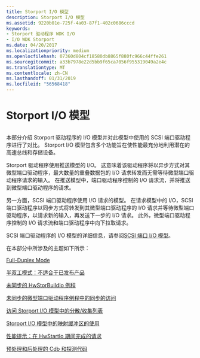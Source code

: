 ```yaml
---
title: Storport I/O 模型
description: Storport I/O 模型
ms.assetid: 9220b01e-725f-4a03-87f1-402c0686cccd
keywords:
- Storport 驱动程序 WDK I/O
- I/O WDK Storport
ms.date: 04/20/2017
ms.localizationpriority: medium
ms.openlocfilehash: 07360d804cf18580db8865f880fc966c44ffe261
ms.sourcegitcommit: a33b7978e22d5bb9f65ca7056f955319049a2e4c
ms.translationtype: MT
ms.contentlocale: zh-CN
ms.lasthandoff: 01/31/2019
ms.locfileid: "56568418"
---
```

# <a name="storport-io-model"></a>Storport I/O 模型


## <span id="ddk_storport_i_o_model_kg"></span><span id="DDK_STORPORT_I_O_MODEL_KG"></span>


本部分介绍 Storport 驱动程序的 I/O 模型并对此模型中使用的 SCSI 端口驱动程序进行了对比。 Storport I/O 模型包含多个功能旨在使性能最充分地利用潜在的高速总线和存储设备。

Storport 驱动程序使用推送模型的 I/O。 这意味着该驱动程序将以异步方式对其微型端口驱动程序，最大数量的重叠数据包的 I/O 请求转发而无需等待微型端口驱动程序请求的输入。 在推送模型中，端口驱动程序控制的 I/O 请求流，并将推送到微型端口驱动程序的请求。

另一方面，SCSI 端口驱动程序使用 I/O 请求的模型。 在请求模型中的 I/O，SCSI 端口驱动程序以同步方式将转发到其微型端口驱动程序的 I/O 请求并等待微型端口驱动程序，以请求新的输入，再发送下一步的 I/O 请求。 此外，微型端口驱动程序控制的 I/O 请求流和端口驱动程序中向下拉取请求。

SCSI 端口驱动程序的 I/O 模型的详细信息，请参阅[SCSI 端口 I/O 模型](scsi-port-i-o-model.md)。

在本部分中所涉及的主题如下所示：

[Full-Duplex Mode](full-duplex-mode.md)

[半双工模式：不适合于已发布产品](half-duplex-mode--not-appropriate-for-shipped-products.md)

[未同步的 HwStorBuildIo 例程](unsynchronized-hwstorbuildio-routine.md)

[未同步的微型端口驱动程序例程中的同步的访问](synchronized-access-within-unsynchronized-miniport-driver-routines.md)

[访问 Storport I/O 模型中的分散/收集列表](access-to-scatter-gather-lists-in-the-storport-i-o-model.md)

[Storport I/O 模型中的映射缓冲区的使用](use-of-mapping-buffers-in-the-storport-i-o-model.md)

[性能提示：在 HwStartIo 期间完成的请求](performance-tip--completing-requests-during-hwstartio.md)

[预处理和后处理的 Cdb 和探测代码](pre--and-post-processing-of-cdbs-and-sense-codes.md)

 

 




